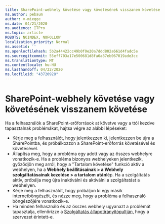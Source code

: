 ```yaml
---
title: SharePoint-webhely követése vagy követésének visszanem követése
ms.author: pebaum
author: v-miegge
ms.date: 04/21/2020
ms.audience: ITPro
ms.topic: article
ROBOTS: NOINDEX, NOFOLLOW
localization_priority: Normal
ms.assetid: ''
ms.openlocfilehash: 5b2a44422cc49b0f0e20a7ddd802a661d4fadc5e
ms.sourcegitcommit: 55eff703a17e500681d8fa6a87eb067019ade3cc
ms.translationtype: MT
ms.contentlocale: hu-HU
ms.lasthandoff: 04/22/2020
ms.locfileid: "43720928"
---
```

# <a name="follow-or-un-follow-a-sharepoint-site"></a>SharePoint-webhely követése vagy követésének visszanem követése

Ha a felhasználók a SharePoint-erőforrások at követve vagy a ttól kezdve tapasztalnak problémákat, hajtsa végre az alábbi lépéseket:

* Kérje meg a felhasználót, hogy jelentkezzen ki, jelentkezzen be újra a SharePointba, és próbálkozzon a SharePoint-erőforrás követésével és követésével.
* Állapítsa meg, hogy a probléma egy adott vagy az összes webhelyre vonatkozik-e. Ha a probléma bizonyos webhelyeken jelentkezik, győződjön meg arról, hogy a "Tartalom követése" funkció aktív a webhelyen, ha a **Webhely beállításainak > a Webhely szolgáltatásainak kezelése > a tartalom után**lép. Ha a szolgáltatás aktív, próbálja meg újra inaktiválni és aktiválni a szolgáltatást a webhelyen.
* Kérje meg a felhasználót, hogy próbáljon ki egy másik internetböngészőt, és nézze meg, hogy a probléma a felhasználó böngészőjére vonatkozik-e.
* Ha minden felhasználó és az összes webhely ugyanazt a problémát tapasztalja, ellenőrizze a [Szolgáltatás állapotirányítópultján,](https://admin.microsoft.com/AdminPortal/Home#/servicehealth) hogy a szervezet érintett-e.
